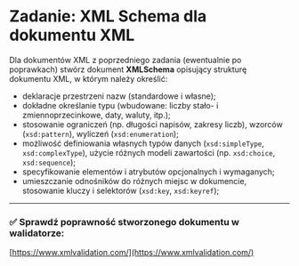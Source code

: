 
# Zadanie: XML Schema dla dokumentu XML

Dla dokumentów XML z poprzedniego zadania (ewentualnie po poprawkach) stwórz dokument **XMLSchema** opisujący strukturę dokumentu XML, w którym należy określić:

- deklaracje przestrzeni nazw (standardowe i własne);
- dokładne określanie typu (wbudowane: liczby stało- i zmiennoprzecinkowe, daty, waluty, itp.);
- stosowanie ograniczeń (np. długości napisów, zakresy liczb), wzorców (`xsd:pattern`), wyliczeń (`xsd:enumeration`);
- możliwość definiowania własnych typów danych (`xsd:simpleType`, `xsd:complexType`), użycie różnych modeli zawartości (np. `xsd:choice`, `xsd:sequence`);
- specyfikowanie elementów i atrybutów opcjonalnych i wymaganych;
- umieszczanie odnośników do różnych miejsc w dokumencie, stosowanie kluczy i selektorów (`xsd:key`, `xsd:keyref`);

---

### ✅ Sprawdź poprawność stworzonego dokumentu w walidatorze:  
[https://www.xmlvalidation.com/](https://www.xmlvalidation.com/)
